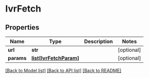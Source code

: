 # IvrFetch

## Properties
Name | Type | Description | Notes
------------ | ------------- | ------------- | -------------
**url** | **str** |  | [optional] 
**params** | [**list[IvrFetchParam]**](IvrFetchParam.md) |  | [optional] 

[[Back to Model list]](../README.md#documentation-for-models) [[Back to API list]](../README.md#documentation-for-api-endpoints) [[Back to README]](../README.md)


